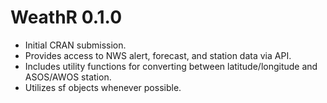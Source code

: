 # WeathR 0.1.0

* Initial CRAN submission.
* Provides access to NWS alert, forecast, and station data via API.
* Includes utility functions for converting between latitude/longitude and ASOS/AWOS station.
* Utilizes sf objects whenever possible.

